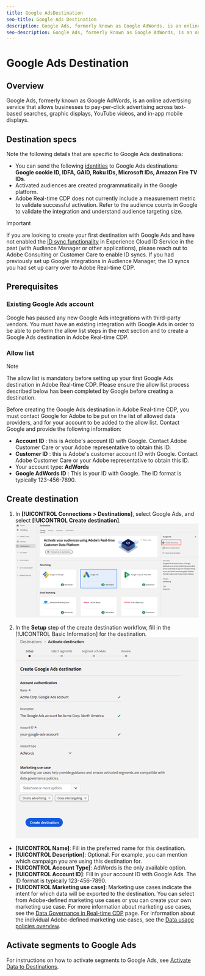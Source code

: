 ```yaml
---
title: Google AdsDestination
seo-title: Google Ads Destination
description: Google Ads, formerly known as Google AdWords, is an online advertising service that allows businesses to pay-per-click advertising across text-based searches, graphic displays, YouTube videos, and in-app mobile displays.
seo-description: Google Ads, formerly known as Google AdWords, is an online advertising service that allows businesses to pay-per-click advertising across text-based searches, graphic displays, YouTube videos, and in-app mobile displays.
---
```


# Google Ads Destination

## Overview

Google Ads, formerly known as Google AdWords, is an online advertising service that allows businesses to pay-per-click advertising across text-based searches, graphic displays, YouTube videos, and in-app mobile displays.

## Destination specs

Note the following details that are specific to Google Ads destinations:

* You can send the following [identities](../../identity-service/namespaces.md) to Google Ads destinations: **Google cookie ID, IDFA, GAID, Roku IDs, Microsoft IDs, Amazon Fire TV IDs**.
* Activated audiences are created programmatically in the Google platform.
* Adobe Real-time CDP does not currently include a measurement metric to validate successful activation. Refer to the audience counts in Google to validate the integration and understand audience targeting size.

>[!IMPORTANT]
>
>If you are looking to create your first destination with Google Ads and have not enabled the [ID sync functionality](https://docs.adobe.com/content/help/en/id-service/using/id-service-api/methods/idsync.html) in Experience Cloud ID Service in the past (with Audience Manager or other applications), please reach out to Adobe Consulting or Customer Care to enable ID syncs. If you had previously set up Google integrations in Audience Manager, the ID syncs you had set up carry over to Adobe Real-time CDP.

## Prerequisites

### Existing Google Ads account

Google has paused any new Google Ads integrations with third-party vendors. You must have an existing integration with Google Ads in order to be able to perform the allow list steps in the next section and to create a Google Ads destination in Adobe Real-time CDP.

### Allow list

>[!NOTE]
>
>The allow list is mandatory before setting up your first Google Ads destination in Adobe Real-time CDP. Please ensure the allow list process described below has been completed by Google before creating a destination.

Before creating the Google Ads destination in Adobe Real-time CDP, you must contact Google for Adobe to be put on the list of allowed data providers, and for your account to be added to the allow list. Contact Google and provide the following information:

* **Account ID** : this is Adobe's account ID with Google. Contact Adobe Customer Care or your Adobe representative to obtain this ID.
* **Customer ID** : this is Adobe's customer account ID with Google. Contact Adobe Customer Care or your Adobe representative to obtain this ID.
* Your account type: **AdWords**
* **Google AdWords ID** : This is your ID with Google. The ID format is typically 123-456-7890.

## Create destination

1. In **[!UICONTROL Connections > Destinations]**, select Google Ads, and select **[!UICONTROL Create destination]**.
    ![Connect Google Ads destination](/help/rtcdp/destinations/assets/google-2-destination.png)

2. In the **Setup** step of the create destination workflow, fill in the [!UICONTROL Basic Information] for the destination. <br>
    ![Basic information Google Ads](/help/rtcdp/destinations/assets/google-ads-setup-step.png)
*  **[!UICONTROL Name]**: Fill in the preferred name for this destination.
*  **[!UICONTROL Description]**: Optional. For example, you can mention which campaign you are using this destination for.
*  **[!UICONTROL Account Type]**: AdWords is the only available option.
*  **[!UICONTROL Account ID]**: Fill in your account ID with Google Ads. The ID format is typically 123-456-7890. 
*  **[!UICONTROL Marketing use case]**: Marketing use cases indicate the intent for which data will be exported to the destination. You can select from Adobe-defined marketing use cases or you can create your own marketing use case. For more information about marketing use cases, see the [Data Governance in Real-time CDP](/help/rtcdp/privacy/data-governance-overview.md#destinations) page. For information about the individual Adobe-defined marketing use cases, see the [Data usage policies overview](/help/data-governance/policies/overview.md#core-actions).  

## Activate segments to Google Ads

For instructions on how to activate segments to Google Ads, see [Activate Data to Destinations](/help/rtcdp/destinations/activate-destinations.md).

